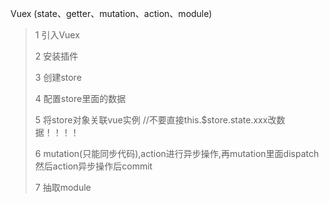 Vuex  (state、getter、mutation、action、module)

>1 引入Vuex
>
>2 安装插件
>
>3 创建store
>
>4 配置store里面的数据
>
>5 将store对象关联vue实例   //不要直接this.$store.state.xxx改数据！！！！
>
>6 mutation(只能同步代码),action进行异步操作,再mutation里面dispatch然后action异步操作后commit
>
>7 抽取module